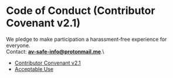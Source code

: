 # Code of Conduct (Contributor Covenant v2.1)

We pledge to make participation a harassment‑free experience for everyone.  
Contact: **av-safe-info@protonmail.me**.\
* [Contributor Convenant v2.1](https://www.contributor-covenant.org/version/2/1/code_of_conduct)
* [Acceptable Use](ACCEPTABLE_USE.md)
